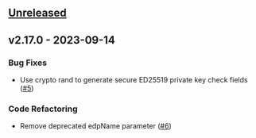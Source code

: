 <a name="unreleased"></a>
## [Unreleased]


<a name="v2.17.0"></a>
## v2.17.0 - 2023-09-14
### Bug Fixes

- Use crypto rand to generate secure ED25519 private key check fields ([#5](https://github.com/epam/edp-gerrit-operator/issues/5))

### Code Refactoring

- Remove deprecated edpName parameter ([#6](https://github.com/epam/edp-gerrit-operator/issues/6))


[Unreleased]: https://github.com/epam/edp-gerrit-operator/compare/v2.17.0...HEAD
